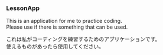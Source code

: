 ### LessonApp
This is an application for me to practice coding.  
Please use if there is something that can be used.  

これは私がコーディングを練習するためのアプリケーションです。  
使えるものがあったら使用してください。  
